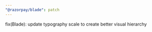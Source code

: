 ```yaml
---
"@razorpay/blade": patch
---
```


fix(Blade): update typography scale to create better visual hierarchy
